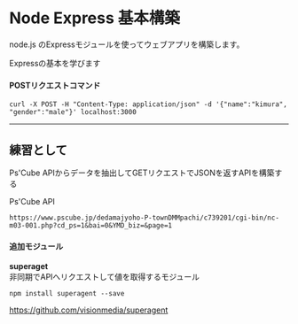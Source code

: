# Node Express 基本構築

node.js のExpressモジュールを使ってウェブアプリを構築します。

Expressの基本を学びます

#### POSTリクエストコマンド
    curl -X POST -H "Content-Type: application/json" -d '{"name":"kimura", "gender":"male"}' localhost:3000
---
## 練習として
Ps'Cube APIからデータを抽出してGETリクエストでJSONを返すAPIを構築する

Ps'Cube API

    https://www.pscube.jp/dedamajyoho-P-townDMMpachi/c739201/cgi-bin/nc-m03-001.php?cd_ps=1&bai=0&YMD_biz=&page=1

#### 追加モジュール
**superaget**  
非同期でAPIへリクエストして値を取得するモジュール

    npm install superagent --save

https://github.com/visionmedia/superagent


